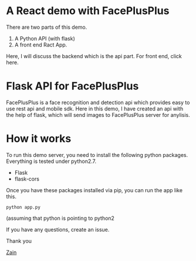 # A React demo with FacePlusPlus 

There are two parts of this demo. 
 1. A Python API (with flask)
 2. A front end Ract App.

Here, I will discuss the backend which is the api part. For front end, click here.

# Flask API for FacePlusPlus

FacePlusPlus is a face recognition and detection api which provides easy to use rest api and mobile sdk. Here in this demo, I have created an api with the help of flask, which will send images to FacePlusPlus server for anylisis.

# How it works

To run this demo server, you need to install the following python packages. Everything is tested under python2.7.

 * Flask
 * flask-cors

Once you have these packages installed via pip, you can run the app like this.

`python app.py`

(assuming that python is pointing to python2

If you have any questions, create an issue. 

Thank you

[Zain](https://linkedin.com/in/zain-ulabidin/)

